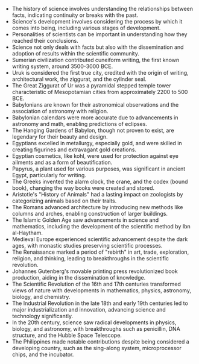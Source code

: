 - The history of science involves understanding the relationships between facts, indicating continuity or breaks with the past.
- Science's development involves considering the process by which it comes into being, including various stages of development.
- Personalities of scientists can be important in understanding how they reached their conclusions.
- Science not only deals with facts but also with the dissemination and adoption of results within the scientific community.
- Sumerian civilization contributed cuneiform writing, the first known writing system, around 3500-3000 BCE.
- Uruk is considered the first true city, credited with the origin of writing, architectural work, the ziggurat, and the cylinder seal.
- The Great Ziggurat of Ur was a pyramidal stepped temple tower characteristic of Mesopotamian cities from approximately 2200 to 500 BCE.
- Babylonians are known for their astronomical observations and the association of astronomy with religion.
- Babylonian calendars were more accurate due to advancements in astronomy and math, enabling predictions of eclipses.
- The Hanging Gardens of Babylon, though not proven to exist, are legendary for their beauty and design.
- Egyptians excelled in metallurgy, especially gold, and were skilled in creating figurines and extravagant gold creations.
- Egyptian cosmetics, like kohl, were used for protection against eye ailments and as a form of beautification.
- Papyrus, a plant used for various purposes, was significant in ancient Egypt, particularly for writing.
- The Greeks invented the alarm clock, the crane, and the codex (bound book), changing the way books were created and stored.
- Aristotle's "History of Animals" had a lasting impact on zoologists by categorizing animals based on their traits.
- The Romans advanced architecture by introducing new methods like columns and arches, enabling construction of larger buildings.
- The Islamic Golden Age saw advancements in science and mathematics, including the development of the scientific method by Ibn al-Haytham.
- Medieval Europe experienced scientific advancement despite the dark ages, with monastic studies preserving scientific processes.
- The Renaissance marked a period of "rebirth" in art, trade, exploration, religion, and thinking, leading to breakthroughs in the scientific revolution.
- Johannes Gutenberg's movable printing press revolutionized book production, aiding in the dissemination of knowledge.
- The Scientific Revolution of the 16th and 17th centuries transformed views of nature with developments in mathematics, physics, astronomy, biology, and chemistry.
- The Industrial Revolution in the late 18th and early 19th centuries led to major industrialization and innovation, advancing science and technology significantly.
- In the 20th century, science saw radical developments in physics, biology, and astronomy, with breakthroughs such as penicillin, DNA structure, and the Hubble Space Telescope.
- The Philippines made notable contributions despite being considered a developing country, such as the sing-along system, microprocessor chips, and the incubator.